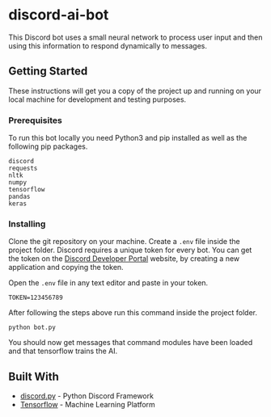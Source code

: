 # discord-ai-bot

This Discord bot uses a small neural network to process user input and then using this information to respond dynamically to messages.

## Getting Started

These instructions will get you a copy of the project up and running on your local machine for development and testing purposes.

### Prerequisites

To run this bot locally you need Python3 and pip installed as well as the following pip packages.

```
discord
requests
nltk
numpy
tensorflow
pandas
keras
```

### Installing

Clone the git repository on your machine. Create a `.env` file inside the project folder. Discord requires a unique token for every bot. You can get the token on the [Discord Developer Portal](https://discord.com/developers/docs/intro) website, by creating a new application and copying the token.

Open the `.env` file in any text editor and paste in your token.

```
TOKEN=123456789
```

After following the steps above run this command inside the project folder.

```
python bot.py
```

You should now get messages that command modules have been loaded and that tensorflow trains the AI. 

## Built With

* [discord.py](https://discordpy.readthedocs.io/en/stable/) - Python Discord Framework
* [Tensorflow](https://www.tensorflow.org/) - Machine Learning Platform